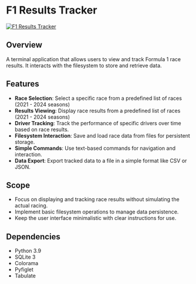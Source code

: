 # F1 Results Tracker

[![F1 Results Tracker](https://img.shields.io/badge/F1%20Results%20Tracker-blue)](https://github.com/finneh4249/t1a3-terminal-application)

## Overview

A terminal application that allows users to view and track Formula 1 race results. It interacts with the filesystem to store and retrieve data.

## Features

- **Race Selection**: Select a specific race from a predefined list of races (2021 - 2024 seasons)
- **Results Viewing**: Display race results from a predefined list of races (2021 - 2024 seasons)
- **Driver Tracking**: Track the performance of specific drivers over time based on race results.
- **Filesystem Interaction**: Save and load race data from files for persistent storage.
- **Simple Commands**: Use text-based commands for navigation and interaction.
- **Data Export**: Export tracked data to a file in a simple format like CSV or JSON.

## Scope

- Focus on displaying and tracking race results without simulating the actual racing.
- Implement basic filesystem operations to manage data persistence.
- Keep the user interface minimalistic with clear instructions for use.

## Dependencies

- Python 3.9
- SQLite 3
- Colorama
- Pyfiglet
- Tabulate
